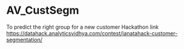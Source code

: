 # AV_CustSegm
To predict the right group for a new customer
Hackathon link <https://datahack.analyticsvidhya.com/contest/janatahack-customer-segmentation/>
